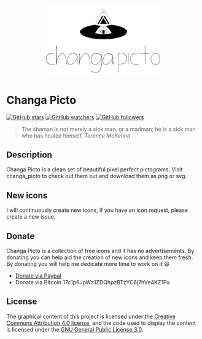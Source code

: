 <p align="center">
  <img src="https://raw.githubusercontent.com/kleinrein/changa-picto/master/web/src/images/changa-picto-logo.svg" width="300">
</p>

# Changa Picto
[![GitHub stars](https://img.shields.io/github/stars/badges/shields.svg?style=social&label=Star)](https://github.com/kleinrein/changa-picto)
[![GitHub watchers](https://img.shields.io/github/watchers/aritraroy/ultimate-android-reference.svg?style=social&label=Watch)](https://github.com/kleinrein/changa-picto)
[![GitHub followers](https://img.shields.io/github/followers/aritraroy.svg?style=social&label=Follow)](https://github.com/changa-picto)

> The shaman is not merely a sick man, or a madman; he is a sick man who has healed himself. _Terence McKenna_

## Description
Changa Picto is a clean set of beautiful pixel perfect pictograms. Visit changa_picto to check out them out and download them as png or svg.

## New icons
I will continuously create new icons, if you have an icon request, please create a new issue.

## Donate
Changa Picto is a collection of free icons and it has no advertisements. By donating you can help aid the creation of new icons and keep them fresh. By donating you will help me dedicate more time to work on it :smile:
- [Donate via Paypal]("https://www.paypal.com/cgi-bin/webscr?cmd=_s-xclick&hosted_button_id=YNMWDT344V5PY")
- Donate via Bitcoin 17c1p6JpWz1ZDQhpzBTzYC6j7hVe4KZ1Fu

## License
The graphical content of this project is licensed under the [Creative Commons Attribution 4.0 license](https://creativecommons.org/licenses/by-sa/4.0/), and the code used to display the content is licensed under the [GNU General Public License 3.0](https://www.gnu.org/licenses/gpl-3.0.en.html).
